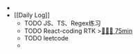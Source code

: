 -
- [[Daily Log]]
	- TODO JS、TS、Regex练习
	- TODO React-coding RTK >[🍅🍅🍅 75min](#agenda-pomo://?t=f-1689999866446-1500%2Cf-1690001458798-1500%2Cf-1690010162103-1500)
	- TODO leetcode
	-